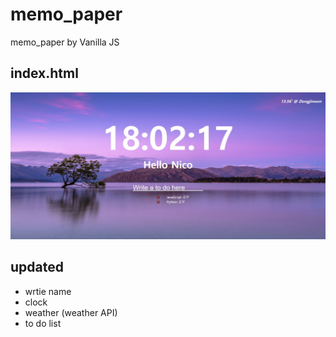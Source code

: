 # memo_paper
memo_paper by Vanilla JS

## index.html
![4](./images/intro.JPG)

## updated
- wrtie name 
- clock
- weather (weather API)
- to do list
